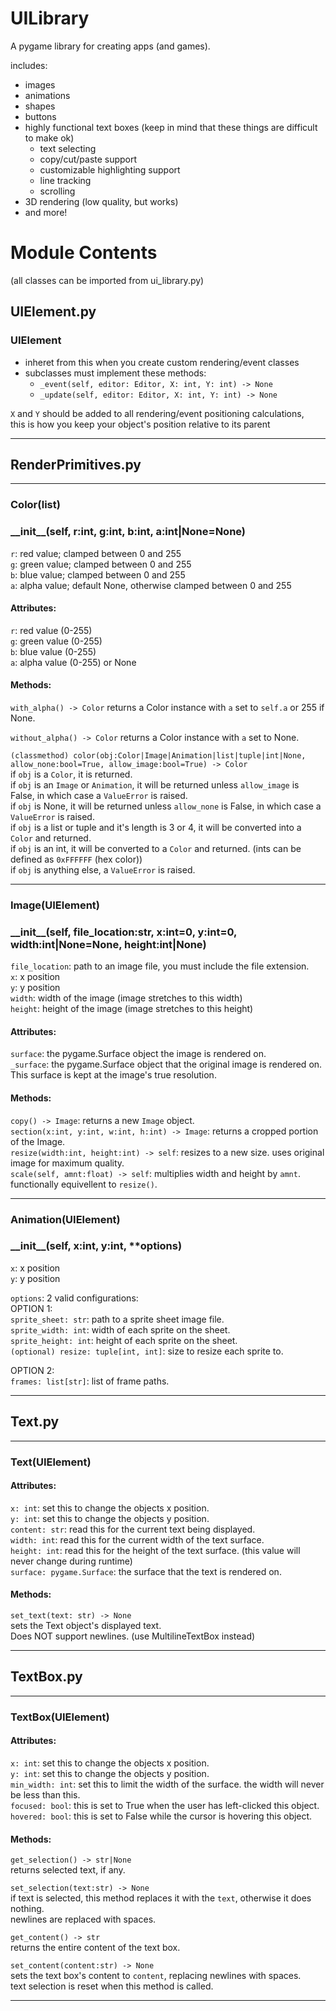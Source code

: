 # UILibrary

A pygame library for creating apps (and games).  

includes:  
- images
- animations
- shapes
- buttons
- highly functional text boxes (keep in mind that these things are difficult to make ok)
  - text selecting
  - copy/cut/paste support
  - customizable highlighting support
  - line tracking
  - scrolling
- 3D rendering (low quality, but works)
- and more!


# Module Contents
(all classes can be imported from ui_library.py)

## UIElement.py
### UIElement
- inheret from this when you create custom rendering/event classes
- subclasses must implement these methods:
  - `_event(self, editor: Editor, X: int, Y: int) -> None`
  - `_update(self, editor: Editor, X: int, Y: int) -> None`

`X` and `Y` should be added to all rendering/event positioning calculations,  
this is how you keep your object's position relative to its parent  

---
## RenderPrimitives.py
---
### Color(list)

### \_\_init\_\_(self, r:int, g:int, b:int, a:int|None=None)  
`r`: red value; clamped between 0 and 255  
`g`: green value; clamped between 0 and 255  
`b`: blue value; clamped between 0 and 255  
`a`: alpha value; default None, otherwise clamped between 0 and 255  


#### Attributes:
`r`: red value (0-255)  
`g`: green value (0-255)  
`b`: blue value (0-255)  
`a`: alpha value (0-255) or None  

#### Methods:
`with_alpha() -> Color`
returns a Color instance with `a` set to `self.a` or 255 if None.  

`without_alpha() -> Color`
returns a Color instance with `a` set to None.  

`(classmethod) color(obj:Color|Image|Animation|list|tuple|int|None, allow_none:bool=True, allow_image:bool=True) -> Color`  
if `obj` is a `Color`, it is returned.  
if `obj` is an `Image` or `Animation`, it will be returned unless `allow_image` is False, in which case a `ValueError` is raised.  
if `obj` is None, it will be returned unless `allow_none` is False, in which case a `ValueError` is raised.  
if `obj` is a list or tuple and it's length is 3 or 4, it will be converted into a `Color` and returned.  
if `obj` is an int, it will be converted to a `Color` and returned. (ints can be defined as `0xFFFFFF` (hex color))  
if `obj` is anything else, a `ValueError` is raised.  

---
### Image(UIElement)

### \_\_init\_\_(self, file_location:str, x:int=0, y:int=0, width:int|None=None, height:int|None)
`file_location`: path to an image file, you must include the file extension.  
`x`: x position  
`y`: y position  
`width`: width of the image (image stretches to this width)  
`height`: height of the image (image stretches to this height)  

#### Attributes:
`surface`: the pygame.Surface object the image is rendered on.  
`_surface`: the pygame.Surface object that the original image is rendered on. This surface is kept at the image's true resolution.  

#### Methods:
`copy() -> Image`: returns a new `Image` object.  
`section(x:int, y:int, w:int, h:int) -> Image`: returns a cropped portion of the Image.  
`resize(width:int, height:int) -> self`: resizes to a new size. uses original image for maximum quality.  
`scale(self, amnt:float) -> self`: multiplies width and height by `amnt`. functionally equivellent to `resize()`.  



---
### Animation(UIElement)

### \_\_init\_\_(self, x:int, y:int, **options)
`x`: x position  
`y`: y position  

`options`: 2 valid configurations:  
OPTION 1:  
`sprite_sheet: str`: path to a sprite sheet image file.  
`sprite_width: int`: width of each sprite on the sheet.  
`sprite_height: int`: height of each sprite on the sheet.  
`(optional) resize: tuple[int, int]`: size to resize each sprite to.  



OPTION 2:  
`frames: list[str]`: list of frame paths.  



---
## Text.py
---
### Text(UIElement)

#### Attributes:
`x: int`: set this to change the objects x position.  
`y: int`: set this to change the objects y position.  
`content: str`: read this for the current text being displayed.  
`width: int`: read this for the current width of the text surface.  
`height: int`: read this for the height of the text surface. (this value will never change during runtime)  
`surface: pygame.Surface`: the surface that the text is rendered on.  

#### Methods:
`set_text(text: str) -> None`  
sets the Text object's displayed text.  
Does NOT support newlines. (use MultilineTextBox instead)  



---
## TextBox.py
---
### TextBox(UIElement)

#### Attributes:
`x: int`: set this to change the objects x position.  
`y: int`: set this to change the objects y position.  
`min_width: int`: set this to limit the width of the surface. the width will never be less than this.  
`focused: bool`: this is set to True when the user has left-clicked this object.  
`hovered: bool`: this is set to False while the cursor is hovering this object.  


#### Methods:
`get_selection() -> str|None`  
returns selected text, if any.  

`set_selection(text:str) -> None`  
if text is selected, this method replaces it with the `text`, otherwise it does nothing.  
newlines are replaced with spaces.  

`get_content() -> str`  
returns the entire content of the text box.  

`set_content(content:str) -> None`  
sets the text box's content to `content`, replacing newlines with spaces.  
text selection is reset when this method is called.  



---




